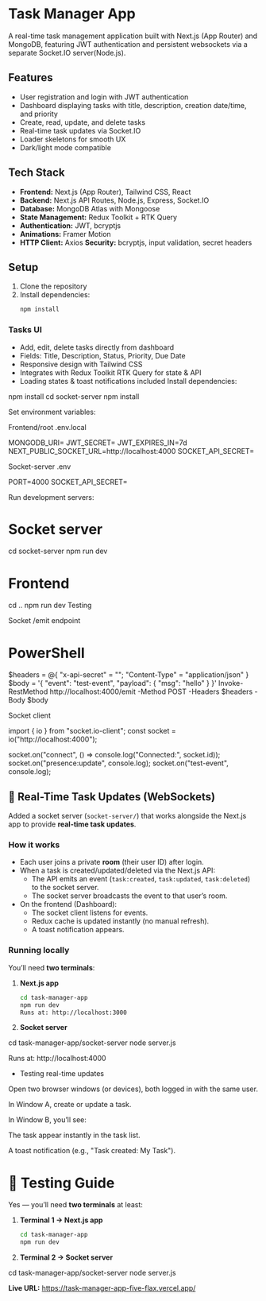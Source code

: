 # Task Manager App

A real-time task management application built with Next.js (App Router) and MongoDB, featuring JWT authentication and persistent websockets via a separate Socket.IO server(Node.js).

## Features

- User registration and login with JWT authentication
- Dashboard displaying tasks with title, description, creation date/time, and priority
- Create, read, update, and delete tasks
- Real-time task updates via Socket.IO
- Loader skeletons for smooth UX
- Dark/light mode compatible

## Tech Stack

- **Frontend:** Next.js (App Router), Tailwind CSS, React
- **Backend:** Next.js API Routes, Node.js, Express, Socket.IO
- **Database:** MongoDB Atlas with Mongoose
- **State Management:** Redux Toolkit + RTK Query
- **Authentication:** JWT, bcryptjs
- **Animations:** Framer Motion
- **HTTP Client:** Axios
**Security:** bcryptjs, input validation, secret headers
## Setup

1. Clone the repository
2. Install dependencies:
   ```bash
   npm install

### Tasks UI

- Add, edit, delete tasks directly from dashboard
- Fields: Title, Description, Status, Priority, Due Date
- Responsive design with Tailwind CSS
- Integrates with Redux Toolkit RTK Query for state & API
- Loading states & toast notifications included
Install dependencies:

npm install
cd socket-server
npm install


Set environment variables:

Frontend/root .env.local

MONGODB_URI=<your-mongo-uri>
JWT_SECRET=<jwt-secret>
JWT_EXPIRES_IN=7d
NEXT_PUBLIC_SOCKET_URL=http://localhost:4000
SOCKET_API_SECRET=<socket-secret>


Socket-server .env

PORT=4000
SOCKET_API_SECRET=<socket-secret>


Run development servers:

# Socket server
cd socket-server
npm run dev

# Frontend
cd ..
npm run dev
Testing

Socket /emit endpoint

# PowerShell
$headers = @{ "x-api-secret" = "<socket-secret>"; "Content-Type" = "application/json" }
$body = '{ "event": "test-event", "payload": { "msg": "hello" } }'
Invoke-RestMethod http://localhost:4000/emit -Method POST -Headers $headers -Body $body


Socket client

import { io } from "socket.io-client";
const socket = io("http://localhost:4000");

socket.on("connect", () => console.log("Connected:", socket.id));
socket.on("presence:update", console.log);
socket.on("test-event", console.log);
## 🔌 Real-Time Task Updates (WebSockets)

Added a socket server (`socket-server/`) that works alongside the Next.js app to provide **real-time task updates**.

### How it works
- Each user joins a private **room** (their user ID) after login.
- When a task is created/updated/deleted via the Next.js API:
  - The API emits an event (`task:created`, `task:updated`, `task:deleted`) to the socket server.
  - The socket server broadcasts the event to that user’s room.
- On the frontend (Dashboard):
  - The socket client listens for events.
  - Redux cache is updated instantly (no manual refresh).
  - A toast notification appears.

### Running locally
You’ll need **two terminals**:

1. **Next.js app**
   ```bash
   cd task-manager-app
   npm run dev
   Runs at: http://localhost:3000

2. **Socket server**

cd task-manager-app/socket-server
node server.js


Runs at: http://localhost:4000

- Testing real-time updates

Open two browser windows (or devices), both logged in with the same user.

In Window A, create or update a task.

In Window B, you’ll see:

The task appear instantly in the task list.

A toast notification (e.g., "Task created: My Task").
# 🧪 Testing Guide

Yes — you’ll need **two terminals** at least:

1. **Terminal 1 → Next.js app**  
   ```bash
   cd task-manager-app
   npm run dev
2. **Terminal 2 → Socket server**

cd task-manager-app/socket-server
node server.js

**Live URL:**  https://task-manager-app-five-flax.vercel.app/